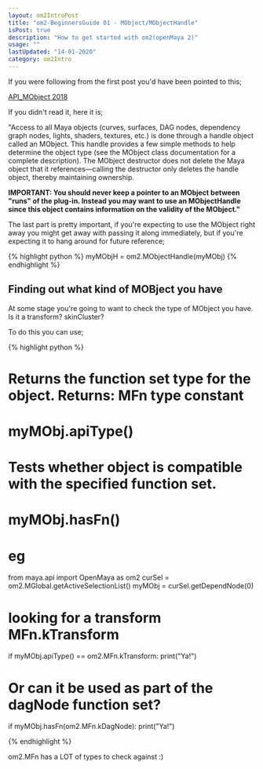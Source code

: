 ```yaml
---
layout: om2IntroPost
title: "om2-BeginnersGuide 01 - MObject/MObjectHandle"
isPost: true
description: "How to get started with om2(openMaya 2)"
usage: ""
lastUpdated: "14-01-2020"
category: om2Intro
---
```


If you were following from the first post you'd have been pointed to this;

<a href="http://help.autodesk.com/view/MAYAUL/2018/ENU/?guid=__files_API_MObject_htm">API_MObject 2018</a>

If you didn't read it, here it is;

"Access to all Maya objects (curves, surfaces, DAG nodes, dependency graph nodes,
lights, shaders, textures, etc.) is done through a handle object called an MObject.
This handle provides a few simple methods to help determine the object type (see the
MObject class documentation for a complete description). The MObject destructor does
 not delete the Maya object that it references—calling the destructor only deletes
 the handle object, thereby maintaining ownership.

<b>IMPORTANT: You should never keep a pointer to an MObject between "runs" of the plug-in.
Instead you may want to use an MObjectHandle since this object contains
information on the validity of the MObject."</b>

The last part is pretty important, if you're expecting to use the MObject
right away you might get away with passing it along immediately, but if you're
expecting it to hang around for future reference;

{% highlight python %}
myMObjH = om2.MObjectHandle(myMObj)
{% endhighlight %}


Finding out what kind of MOBject you have
-----------------------------------------

At some stage you're going to want to check the type of MObject you have.
Is it a transform? skinCluster?

To do this you can use;

{% highlight python %}
# Returns the function set type for the object. Returns: MFn type constant
# myMObj.apiType()

# Tests whether object is compatible with the specified function set.
# myMObj.hasFn()

# eg
from maya.api import OpenMaya as om2
curSel = om2.MGlobal.getActiveSelectionList()
myMObj = curSel.getDependNode(0)

# looking for a transform MFn.kTransform
if myMObj.apiType() == om2.MFn.kTransform:
    print("Ya!")

# Or can it be used as part of the dagNode function set?
if myMObj.hasFn(om2.MFn.kDagNode):
    print("Ya!")

{% endhighlight %}

om2.MFn has a LOT of types to check against :)

